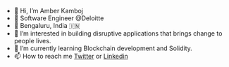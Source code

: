 - 👋 Hi, I’m Amber Kamboj
- 💼 Software Engineer @Deloitte
- 📍  Bengaluru, India 🇮🇳
- 👀 I’m interested in building disruptive applications that brings change to people lives.
- 🌱 I’m currently learning Blockchain development and Solidity.
- 📫 How to reach me [Twitter](https://twitter.com/kamboj_amber) or [Linkedin](https://www.linkedin.com/in/amber-kamboj/)

<!---
amberkamboj77/amberkamboj77 is a ✨ special ✨ repository because its `README.md` (this file) appears on your GitHub profile.
You can click the Preview link to take a look at your changes.
--->
